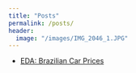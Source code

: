 ```yaml
---
title: "Posts"
permalink: /posts/
header:
  image: "/images/IMG_2046_1.JPG"
---
```


* [EDA: Brazilian Car Prices](https://ddantasds.github.io/fipe/)
